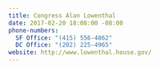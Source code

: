 ```yaml
---
title: Congress Alan Lowenthal
date: 2017-02-20 18:08:00 -08:00
phone-numbers:
  SF Office: "(415) 556-4862"
  DC Office: "(202) 225-4965"
website: http://www.lowenthal.house.gov/
---
```



